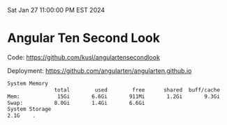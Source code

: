 Sat Jan 27 11:00:00 PM EST 2024

# Angular Ten Second Look

Code: https://github.com/kusl/angulartensecondlook

Deployment: https://github.com/angularten/angularten.github.io

```bash
System Memory
               total        used        free      shared  buff/cache   available
Mem:            15Gi       6.6Gi       911Mi       1.2Gi       9.3Gi       8.7Gi
Swap:          8.0Gi       1.4Gi       6.6Gi
System Storage
2.1G	.
```
